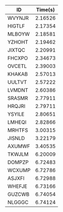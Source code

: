 |ID|Time(s)|
|-|-|
|WVYNJR|2.16526|
|HIGTLF|2.17354|
|MLBOYW|2.18581|
|YZHOHT|2.19462|
|JIXTQC|2.20991|
|FHCXPO|2.34673|
|OVCETL|2.39003|
|KHAKAB|2.57013|
|UULTVT|2.57222|
|LVMDNT|2.60386|
|SRASMR|2.77911|
|HRQJRI|2.79711|
|YSYILE|2.80651|
|LMHEQI|2.82866|
|MRHTFS|3.00315|
|JISNLD|3.22179|
|AXUMWF|3.40535|
|TKWJLM|6.20009|
|DOMPZP|6.72483|
|WCXUMP|6.72786|
|ASJXFI|6.72988|
|WHEFJE|6.73166|
|GUZCWB|6.74054|
|NLGGGC|6.74124|
